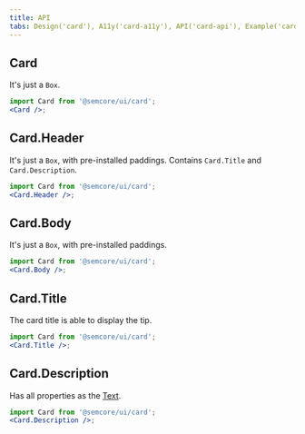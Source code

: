 ```yaml
---
title: API
tabs: Design('card'), A11y('card-a11y'), API('card-api'), Example('card-code'), Changelog('card-changelog')
---
```


## Card

It's just a `Box`.

```jsx
import Card from '@semcore/ui/card';
<Card />;
```

## Card.Header

It's just a `Box`, with pre-installed paddings. Contains `Card.Title` and `Card.Description`.

```jsx
import Card from '@semcore/ui/card';
<Card.Header />;
```

## Card.Body

It's just a `Box`, with pre-installed paddings.

```jsx
import Card from '@semcore/ui/card';
<Card.Body />;
```

## Card.Title

The card title is able to display the tip.

```jsx
import Card from '@semcore/ui/card';
<Card.Title />;
```

<TypesView type="TitleProps" :types={...types} />

## Card.Description

Has all properties as the [Text](/style/typography/typography-api#a9dffb).

```jsx
import Card from '@semcore/ui/card';
<Card.Description />;
```

<script setup>import { data as types } from '@types.data.ts';</script>